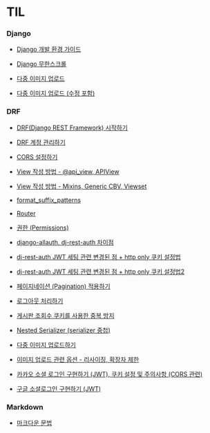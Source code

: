 

# TIL


### Django

- [Django 개발 환경 가이드](https://github.com/mechauk418/TIL/blob/master/django%20%EA%B0%9C%EB%B0%9C%20%EA%B3%BC%EC%A0%95.md)

- [Django 무한스크롤](https://github.com/mechauk418/TIL/blob/master/Django/Django%20%EB%AC%B4%ED%95%9C%EC%8A%A4%ED%81%AC%EB%A1%A4.md)

- [다중 이미지 업로드](https://github.com/mechauk418/TIL/blob/master/Django/Django%20%EB%8B%A4%EC%A4%91%20%EC%9D%B4%EB%AF%B8%EC%A7%80%20%EC%97%85%EB%A1%9C%EB%93%9C.md)

- [다중 이미지 업로드 (수정 포함)](https://github.com/mechauk418/TIL/blob/master/Django/Django%20%EB%8B%A4%EC%A4%91%20%EC%9D%B4%EB%AF%B8%EC%A7%80%20%EC%97%85%EB%A1%9C%EB%93%9C%20%EC%88%98%EC%A0%95%20%EA%B8%B0%EB%8A%A5%20%EA%B5%AC%ED%98%84.md)




### DRF

- [DRF(Django REST Framework) 시작하기](https://github.com/mechauk418/TIL/blob/master/DRF/%5BDRF%5D%20DRF(Django%20REST%20Framework)%20%EC%8B%9C%EC%9E%91%ED%95%98%EA%B8%B0.md)

- [DRF 계정 관리하기](https://github.com/mechauk418/TIL/blob/master/DRF/%5BDRF%5D%20DRF%20%EA%B3%84%EC%A0%95%20%EA%B4%80%EB%A6%AC%ED%95%98%EA%B8%B0.md)

- [CORS 설정하기](https://github.com/mechauk418/TIL/blob/master/DRF/%5BDRF%5D%20CORS%20%EC%84%A4%EC%A0%95%ED%95%98%EA%B8%B0.md)

- [View 작성 방법 - @api_view, APIView](https://github.com/mechauk418/TIL/blob/master/DRF/%5BDRF%5D%20View%20%EC%9E%91%EC%84%B1%20%EB%B0%A9%EB%B2%95%20-%20%40api_view%2C%20APIView.md)

- [View 작성 방법 - Mixins, Generic CBV, Viewset](https://github.com/mechauk418/TIL/blob/master/DRF/%5BDRF%5D%20View%20%EC%9E%91%EC%84%B1%20%EB%B0%A9%EB%B2%95%20-%20Mixins%2C%20Generic%20CBV%2C%20Viewset.md)

- [format_suffix_patterns](https://github.com/mechauk418/TIL/blob/master/DRF/%5BDRF%5D%20format_suffix_patterns.md)

- [Router](https://github.com/mechauk418/TIL/blob/master/DRF/%5BDRF%5D%20Router.md)

- [권한 (Permissions)](https://github.com/mechauk418/TIL/blob/master/DRF/%5BDRF%5D%20%EA%B6%8C%ED%95%9C%20(Permissions).md)

- [django-allauth, dj-rest-auth 차이점](https://github.com/mechauk418/TIL/blob/master/DRF/django-allauth%2C%20dj-rest-auth%20%EC%B0%A8%EC%9D%B4.md)

- [dj-rest-auth JWT 세팅 관련 변경된 점 + http only 쿠키 설정법](https://github.com/mechauk418/TIL/blob/master/DRF/%5BDRF%5D%20dj-rest-auth%20JWT%20%EC%84%B8%ED%8C%85%20%EA%B4%80%EB%A0%A8%20%EB%B3%80%EA%B2%BD%EB%90%9C%20%EC%A0%90%20%2B%20http%20only%20%EC%BF%A0%ED%82%A4%20%EC%84%A4%EC%A0%95%EB%B2%95.md)

- [dj-rest-auth JWT 세팅 관련 변경된 점 + http only 쿠키 설정법2](https://github.com/mechauk418/TIL/blob/master/DRF/%5BDRF%5D%20dj-rest-auth%20JWT%20%EC%84%B8%ED%8C%85%20%EA%B4%80%EB%A0%A8%20%EB%B3%80%EA%B2%BD%EB%90%9C%20%EC%A0%90%20%2B%20http%20only%20%EC%BF%A0%ED%82%A4%20%EC%84%A4%EC%A0%95%EB%B2%952.md)

- [페이지네이션 (Pagination) 적용하기](https://github.com/mechauk418/TIL/blob/master/DRF/%5BDRF%5D%20%ED%8E%98%EC%9D%B4%EC%A7%80%EB%84%A4%EC%9D%B4%EC%85%98%20(Pagination)%20%EC%A0%81%EC%9A%A9%ED%95%98%EA%B8%B0.md)

- [로그아웃 처리하기](https://github.com/mechauk418/TIL/blob/master/DRF/%5BDRF%5D%20%EB%A1%9C%EA%B7%B8%EC%95%84%EC%9B%83%20%EC%B2%98%EB%A6%AC%ED%95%98%EA%B8%B0.md)
- [게시판 조회수 쿠키를 사용한 중복 방지](https://github.com/mechauk418/TIL/blob/master/DRF/%5BDRF%5D%20%EA%B2%8C%EC%8B%9C%ED%8C%90%20%EC%A1%B0%ED%9A%8C%EC%88%98%20%EC%BF%A0%ED%82%A4%EB%A5%BC%20%EC%82%AC%EC%9A%A9%ED%95%9C%20%EC%A4%91%EB%B3%B5%20%EB%B0%A9%EC%A7%80.md)
- [Nested Serializer (serializer 중첩)](https://github.com/mechauk418/TIL/blob/master/DRF/%5BDRF%5D%20Nested%20Serializer%20(serializer%20%EC%A4%91%EC%B2%A9).md)
- [다중 이미지 업로드하기](https://github.com/mechauk418/TIL/blob/master/DRF/%5BDRF%5D%20%EB%8B%A4%EC%A4%91%20%EC%9D%B4%EB%AF%B8%EC%A7%80%20%EC%97%85%EB%A1%9C%EB%93%9C%ED%95%98%EA%B8%B0.md)
- [이미지 업로드 관련 옵션 - 리사이징, 확장자 제한](https://github.com/mechauk418/TIL/blob/master/DRF/%5BDRF%5D%20%EC%9D%B4%EB%AF%B8%EC%A7%80%20%EC%97%85%EB%A1%9C%EB%93%9C%20%EA%B4%80%EB%A0%A8%20%EC%98%B5%EC%85%98%20-%20%EB%A6%AC%EC%82%AC%EC%9D%B4%EC%A7%95%2C%20%ED%99%95%EC%9E%A5%EC%9E%90%20%EC%A0%9C%ED%95%9C.md)
- [카카오 소셜 로그인 구현하기 (JWT), 쿠키 설정 및 주의사항 (CORS 관련)](https://github.com/mechauk418/TIL/blob/master/DRF/%5BDRF%5D%20%EC%B9%B4%EC%B9%B4%EC%98%A4%20%EC%86%8C%EC%85%9C%20%EB%A1%9C%EA%B7%B8%EC%9D%B8%20%EA%B5%AC%ED%98%84%ED%95%98%EA%B8%B0%20(JWT)%2C%20%EC%BF%A0%ED%82%A4%20%EC%84%A4%EC%A0%95%20%EB%B0%8F%20%EC%A3%BC%EC%9D%98%EC%82%AC%ED%95%AD%20(CORS%EA%B4%80%EB%A0%A8).md)
- [구글 소셜로그인 구현하기 (JWT)](https://github.com/mechauk418/TIL/blob/master/DRF/%5BDRF%5D%20%EA%B5%AC%EA%B8%80%20%EC%86%8C%EC%85%9C%20%EB%A1%9C%EA%B7%B8%EC%9D%B8%20%EA%B5%AC%ED%98%84%ED%95%98%EA%B8%B0%20(JWT).md)


### Markdown

- [마크다운 문법](https://github.com/mechauk418/TIL/blob/master/Markdown/Markdown.md)
